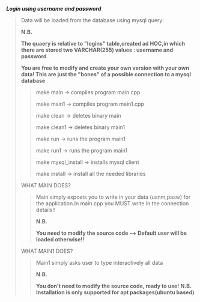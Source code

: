 ***Login using username and password***
>Data will be loaded from the database using mysql query:
> 
>**N.B.**
> 
>**The quaery is relative to "logins" table,created ad HOC,in which there are stored two VARCHAR(255) values : username and password**
> 
>**You are free to modify and create your own version with your own data! This are just the "bones" of a possible connection to a mysql database**
> 
>>make main -> compiles program main.cpp 
>>
>>make main1 -> compiles program main1.cpp
>>
>>make clean -> deletes binary main
>>
>>make clean1 -> deletes binary main1
>>
>>make run -> runs the program main1
>>
>>make run1 -> runs the program main1
>>
>>make mysql_install -> installs mysql client
>>
>>make install -> install all the needed libraries
> 
>WHAT MAIN DOES?
>>Main simply expcets you to write in your data (usnm,pasw) for the application.In main.cpp you MUST write in the connection details!!
>>
>>**N.B.**
>>
>>**You need to modify the source code --> Default user will be loaded otherwise!!**
> 
>WHAT MAIN1 DOES?
>>Main1 simply asks user to type interactively all data
>>
>>**N.B.**
>>
>>**You don't need to modify the source code, ready to use!**
**N.B.**
**Installation is only supported for apt packages(ubuntu based)**
